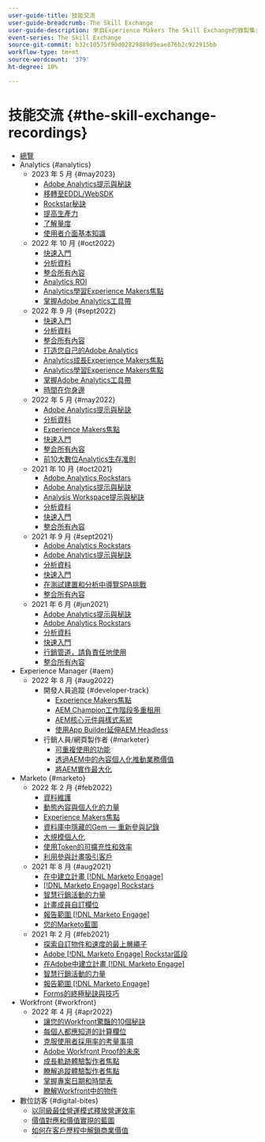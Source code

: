 ```yaml
---
user-guide-title: 技能交流
user-guide-breadcrumb: The Skill Exchange
user-guide-description: 來自Experience Makers The Skill Exchange的錄製集合
event-series: The Skill Exchange
source-git-commit: b32c10575f90d02829889d9eae876b2c922915bb
workflow-type: tm+mt
source-wordcount: '379'
ht-degree: 10%

---
```



# 技能交流 {#the-skill-exchange-recordings}

+ [總覽](overview.md)
+ Analytics {#analytics}
   + 2023 年 5 月 {#may2023}
      + [Adobe Analytics提示與秘訣](analytics/may2023/tips-and-tricks.md)
      + [移轉至EDDL/WebSDK](analytics/may2023/tips-and-tricks.md)
      + [Rockstar秘訣](analytics/may2023/rockstar-tips.md)
      + [提高生產力](analytics/may2023/productivity.md)
      + [了解量度](analytics/may2023/metrics.md)
      + [使用者介面基本知識](analytics/may2023/user-interface.md)
   + 2022 年 10 月 {#oct2022}
      + [快速入門](analytics/oct2022/getting-started.md)
      + [分析資料](analytics/oct2022/analyzing-the-data.md)
      + [整合所有內容](analytics/oct2022/putting-it-all-together.md)
      + [Analytics ROI](analytics/oct2022/analytics-roi.md)
      + [Analytics學習Experience Makers焦點](analytics/oct2022/spotlight.md)
      + [掌握Adobe Analytics工具帶](analytics/oct2022/toolbelt.md)
   + 2022 年 9 月 {#sept2022}
      + [快速入門](analytics/sept2022/getting-started.md)
      + [分析資料](analytics/sept2022/analyzing-the-data.md)
      + [整合所有內容](analytics/sept2022/putting-it-all-together.md)
      + [打造您自己的Adobe Analytics](analytics/sept2022/making-analytics-your-own.md)
      + [Analytics成長Experience Makers焦點](analytics/sept2022/grow-spotlight.md)
      + [Analytics學習Experience Makers焦點](analytics/sept2022/learn-spotlight.md)
      + [掌握Adobe Analytics工具帶](analytics/sept2022/toolbelt.md)
      + [時間在你身邊](analytics/sept2022/time-is-on-your-side.md)
   + 2022 年 5 月 {#may2022}
      + [Adobe Analytics提示與秘訣](analytics/may2022/tips-and-tricks.md)
      + [分析資料](analytics/may2022/analyze-data.md)
      + [Experience Makers焦點](analytics/may2022/experience-makers-spotlight.md)
      + [快速入門](analytics/may2022/getting-started.md)
      + [整合所有內容](analytics/may2022/putting-all-together.md)
      + [前10大數位Analytics生存准則](analytics/may2022/top-ten.md)
   + 2021 年 10 月 {#oct2021}
      + [Adobe Analytics Rockstars](analytics/oct2021/analytics-rockstars.md)
      + [Adobe Analytics提示與秘訣](analytics/oct2021/tips-and-tricks.md)
      + [Analysis Workspace提示與秘訣](analytics/oct2021/analysis-workspace-tips-and-tricks.md)
      + [分析資料](analytics/oct2021/analyze-data.md)
      + [快速入門](analytics/oct2021/getting-started.md)
      + [整合所有內容](analytics/oct2021/putting-all-together.md)
   + 2021 年 9 月 {#sept2021}
      + [Adobe Analytics Rockstars](analytics/sept2021/analytics-rockstars.md)
      + [Adobe Analytics提示與秘訣](analytics/sept2021/tips-and-tricks.md)
      + [分析資料](analytics/sept2021/analyze-data.md)
      + [快速入門](analytics/sept2021/getting-started.md)
      + [在測試建置和分析中導覽SPA挑戰](analytics/sept2021/navigate-spa.md)
      + [整合所有內容](analytics/sept2021/putting-all-together.md)
   + 2021 年 6 月 {#jun2021}
      + [Adobe Analytics提示與秘訣](analytics/jun2021/tips-and-tricks.md)
      + [Adobe Analytics Rockstars](analytics/jun2021/analytics-rockstars.md)
      + [分析資料](analytics/jun2021/analyze-data.md)
      + [快速入門](analytics/jun2021/getting-started.md)
      + [行銷管道，請負責任地使用](analytics/jun2021/marketing-channels.md)
      + [整合所有內容](analytics/jun2021/putting-all-together.md)
+ Experience Manager {#aem}
   + 2022 年 8 月 {#aug2022}
      + 開發人員追蹤 {#developer-track}
         + [Experience Makers焦點](aem/aug2022/spotlight.md)
         + [AEM Champion工作階段多重租用](aem/aug2022/multi-tenancy.md)
         + [AEM核心元件與樣式系統](aem/aug2022/core-components.md)
         + [使用App Builder延伸AEM Headless](aem/aug2022/app-builder.md)
      + 行銷人員/網頁製作者 {#marketer}
         + [可重複使用的功能](aem/aug2022/reusability.md)
         + [透過AEM中的內容個人化推動業務價值](aem/aug2022/personalization.md)
         + [將AEM實作最大化](aem/aug2022/implementation.md)
+ Marketo {#marketo}
   + 2022 年 2 月 {#feb2022}
      + [資料維護](marketo/feb2022/data-maintenance.md)
      + [動態內容與個人化的力量](marketo/feb2022/dynamic-content.md)
      + [Experience Makers焦點](marketo/feb2022/experience-makers-spotlight.md)
      + [資料庫中隱藏的Gem — 重新參與記錄](marketo/feb2022/hidden-gems.md)
      + [大規模個人化](marketo/feb2022/personalization-at-scale.md)
      + [使用Token的可擴充性和效率](marketo/feb2022/using-tokens.md)
      + [利用參與計畫吸引客戶](marketo/feb2022/utilize-engagement-programs.md)
   + 2021 年 8 月 {#aug2021}
      + [在中建立計畫 [!DNL Marketo Engage]](marketo/aug2021/create-programs.md)
      + [[!DNL Marketo Engage] Rockstars](marketo/aug2021/engage-rockstars.md)
      + [智慧行銷活動的力量](marketo/aug2021/smart-campaign.md)
      + [計畫成員自訂欄位](marketo/aug2021/program-member-custom-fields.md)
      + [報告範圍 [!DNL Marketo Engage]](marketo/aug2021/reporting.md)
      + [您的Marketo藍圖](marketo/aug2021/marketo-roadmap.md)
   + 2021 年 2 月 {#feb2021}
      + [探索自訂物件和速度的最上層繩子](marketo/feb2021/custom-objects.md)
      + [Adobe [!DNL Marketo Engage] Rockstar區段](marketo/feb2021/rockstar.md)
      + [在Adobe中建立計畫 [!DNL Marketo Engage]](marketo/feb2021/create-programs.md)
      + [智慧行銷活動的力量](marketo/feb2021/power-of-smart-campaign.md)
      + [報告範圍 [!DNL Marketo Engage]](marketo/feb2021/reporting-within-marketo.md)
      + [Forms的終極秘訣與技巧](marketo/feb2021/forms-tips-and-tricks.md)
+ Workfront {#workfront}
   + 2022 年 4 月 {#apr2022}
      + [讓您的Workfront驚豔的10個秘訣](workfront/apr2022/ten-tips.md)
      + [每個人都應知道的計算欄位](workfront/apr2022/calculated-fields.md)
      + [克服使用者採用率的考量事項](workfront/apr2022/user-adoption.md)
      + [Adobe Workfront Proof的未來](workfront/apr2022/workfront-proof.md)
      + [成長軌跡體驗製作者焦點](workfront/apr2022/grow-track-spotlight.md)
      + [瞭解追蹤體驗製作者焦點](workfront/apr2022/learn-track-spotlight.md)
      + [掌握專案日期和時間表](workfront/apr2022/projects-dates-timelines.md)
      + [瞭解Workfront中的物件](workfront/apr2022/understanding-objects.md)
+ 數位訪客 {#digital-bites}
   + [以同級最佳營運模式釋放營運效率](digital-bites/operational-model.md)
   + [價值對應和價值實現的藍圖](digital-bites/roadmap.md)
   + [如何在客戶歷程中解鎖商業價值](digital-bites/business-value.md)
